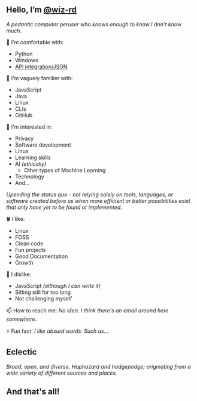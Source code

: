 Hello, I’m [@wiz-rd](https://github.com/wiz-rd/)
-

_A pedantic computer peruser who knows enough to know I don't know much._

🌿 I'm comfortable with:
- Python
- Windows
- [API integration/JSON](https://github.com/wiz-rd/Canvas-Desktop-Reminders)

🌱 I'm vaguely familier with:
- JavaScript
- Java
- Linux
- CLIs
- GitHub

🍃 I'm interested in:
- Privacy
- Software development
- Linux
- Learning skills
- AI _(ethically)_
  - Other types of Machine Learning
- Technology
- And...

_Upending the status quo - not relying solely on tools, languages, or software created before us when more efficient or better possibilities exist that only have yet to be found or implemented._

🍀 I like:
- Linux
- FOSS
- Clean code
- Fun projects
- Good Documentation
- Growth

🌵 I dislike:
- JavaScript _(although I can write it)_
- Sitting still for too long
- Not challenging myself

📫 How to reach me:
_No idea. I think there's an email around here somewhere._

⚡ Fun fact:
_I like absurd words. Such as..._

Eclectic
-

_Broad, open, and diverse. Haphazard and hodgepodge; originating from a wide variety of different sources and places._

And that's all!
-
<!---
wiz-rd/wiz-rd is a ✨ special ✨ repository because its `README.md` (this file) appears on your GitHub profile.
You can click the Preview link to take a look at your changes.
--->

<!---
No idea if I'll need the above information someday so I'll leave it for the time being.
--->
